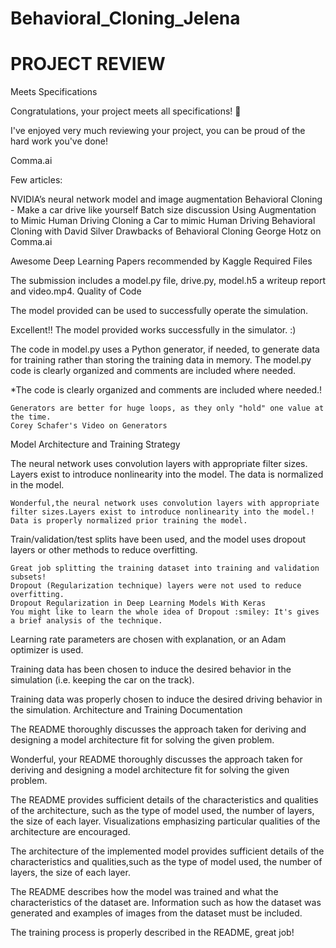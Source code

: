 # Behavioral_Cloning_Jelena
# PROJECT REVIEW


Meets Specifications

Congratulations, your project meets all specifications! :star2:

I've enjoyed very much reviewing your project, you can be proud of the hard work you've done!

Comma.ai

Few articles:

NVIDIA’s neural network model and image augmentation
Behavioral Cloning - Make a car drive like yourself
Batch size discussion
Using Augmentation to Mimic Human Driving
Cloning a Car to mimic Human Driving
Behavioral Cloning with David Silver
Drawbacks of Behavioral Cloning George Hotz on Comma.ai

Awesome Deep Learning Papers recommended by Kaggle
Required Files

The submission includes a model.py file, drive.py, model.h5 a writeup report and video.mp4.
Quality of Code

The model provided can be used to successfully operate the simulation.

Excellent!! The model provided works successfully in the simulator. :)

The code in model.py uses a Python generator, if needed, to generate data for training rather than storing the training data in memory. The model.py code is clearly organized and comments are included where needed.

*The code is clearly organized and comments are included where needed.!

    Generators are better for huge loops, as they only "hold" one value at the time.
    Corey Schafer's Video on Generators

Model Architecture and Training Strategy

The neural network uses convolution layers with appropriate filter sizes. Layers exist to introduce nonlinearity into the model. The data is normalized in the model.

    Wonderful,the neural network uses convolution layers with appropriate filter sizes.Layers exist to introduce nonlinearity into the model.!
    Data is properly normalized prior training the model.

Train/validation/test splits have been used, and the model uses dropout layers or other methods to reduce overfitting.

    Great job splitting the training dataset into training and validation subsets!
    Dropout (Regularization technique) layers were not used to reduce overfitting.
    Dropout Regularization in Deep Learning Models With Keras
    You might like to learn the whole idea of Dropout :smiley: It's gives a brief analysis of the technique.

Learning rate parameters are chosen with explanation, or an Adam optimizer is used.

Training data has been chosen to induce the desired behavior in the simulation (i.e. keeping the car on the track).

Training data was properly chosen to induce the desired driving behavior in the simulation.
Architecture and Training Documentation

The README thoroughly discusses the approach taken for deriving and designing a model architecture fit for solving the given problem.

Wonderful, your README thoroughly discusses the approach taken for deriving and designing a model architecture fit for solving the given problem.

The README provides sufficient details of the characteristics and qualities of the architecture, such as the type of model used, the number of layers, the size of each layer. Visualizations emphasizing particular qualities of the architecture are encouraged.

The architecture of the implemented model provides sufficient details of the characteristics and qualities,such as the type of model used, the number of layers, the size of each layer.

The README describes how the model was trained and what the characteristics of the dataset are. Information such as how the dataset was generated and examples of images from the dataset must be included.

The training process is properly described in the README, great job!
